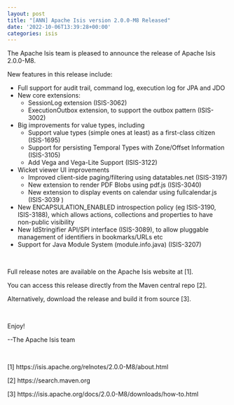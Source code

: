 ```yaml
---
layout: post
title: "[ANN] Apache Isis version 2.0.0-M8 Released"
date: '2022-10-06T13:39:28+00:00'
categories: isis
---
```

<p>The Apache Isis team is pleased to announce the release of Apache Isis 2.0.0-M8.<br></p><p>New features in this release include:<br></p><ul><li>Full support for audit trail, command log, execution log for JPA and JDO</li><li>New core extensions:<ul><li>SessionLog extension (ISIS-3062)</li><li>ExecutionOutbox extension, to support the outbox pattern (ISIS-3002)</li></ul></li><li>Big improvements for value types, including<ul><li>Support value types (simple ones at least) as a first-class citizen (ISIS-1695)</li><li>Support for persisting Temporal Types with Zone/Offset Information (ISIS-3105)</li><li>Add Vega and Vega-Lite Support (ISIS-3122)</li></ul></li><li>Wicket viewer UI improvements<ul><li>Improved client-side paging/filtering using datatables.net (ISIS-3197)</li><li>New extension to render PDF Blobs using pdf.js (ISIS-3040)</li><li>New extension to display events on calendar using fullcalendar.js (ISIS-3039 )</li></ul></li><li>New ENCAPSULATION_ENABLED introspection policy (eg ISIS-3190, ISIS-3188), which allows actions, collections and properties to have non-public visibility</li><li>New IdStringifier API/SPI interface (ISIS-3089), to allow pluggable management of identifiers in bookmarks/URLs etc</li><li>Support for Java Module System (module.info.java) (ISIS-3207)<br></li></ul><p><br></p><p>Full release notes are available on the Apache Isis website at [1].<br></p><p>You can access this release directly from the Maven central repo [2].&nbsp;<br></p><p>Alternatively, download the release and build it from source [3].</p><p><br></p><p>Enjoy!<br></p><p>--The Apache Isis team<br></p><p><br></p><p>[1] https://isis.apache.org/relnotes/2.0.0-M8/about.html</p><p>[2] https://search.maven.org</p><p>[3] https://isis.apache.org/docs/2.0.0-M8/downloads/how-to.html</p><div><br></div>

